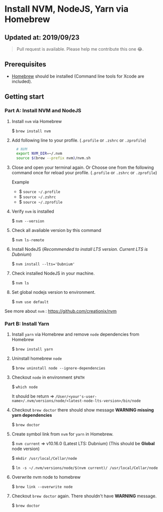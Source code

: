 # Install NVM, NodeJS, Yarn via Homebrew

## Updated at: 2019/09/23

> Pull request is available. Please help me contribute this one 😂.

## Prerequisites
- [Homebrew](https://brew.sh/) should be installed (Command line tools for Xcode are included).

## Getting start

### Part A: Install NVM and NodeJS

1. Install `nvm` via Homebrew
    
    $ `brew install nvm`
    
2. Add following line to your profile. (`.profile` or `.zshrc` or `.zprofile`)

    ```bash
      # NVM
      export NVM_DIR=~/.nvm
      source $(brew --prefix nvm)/nvm.sh
    ```
    
3. Close and open your terminal again.
  Or Choose one from the following command once for reload your profile. (`.profile` or `.zshrc` or `.zprofile`)
  
    Example
      - $ `source ~/.profile`
      - $ `source ~/.zshrc`
      - $ `source ~/.zprofile`
      
4. Verify `nvm` is installed

    $ `nvm --version`
    
5. Check all avaliable version by this command

    $ `nvm ls-remote`
    
6. Install NodeJS (_Recommended to install LTS version. Current LTS is Dubnium_)
    
    $ `nvm install --lts='Dubnium'`
    
7. Check installed NodeJS in your machine.

    $ `nvm ls`
    
8. Set global nodejs version to environment.
    
    $ `nvm use default`
    
See more about `nvm` : https://github.com/creationix/nvm

### Part B: Install Yarn

1. Install `yarn` via Homebrew and remove `node` dependencies from Homebrew

    $ `brew install yarn`

2. Uninstall homebrew `node`

    $ `brew uninstall node --ignore-dependencies`

3. Checkout `node` in environment `$PATH` 

    $ `which node`
    
    It should be return => `/User/<your's-user-name>/.nvm/versions/node/<latest-node-lts-version>/bin/node`
    
4. Checkout `brew doctor` there should show message **WARNING missing yarn dependencies**
    
    $ `brew doctor`
    
5. Create symbol link from `nvm` for `yarn` in Homebrew.

    $ `nvm current` => v10.16.0 (Latest LTS: Dubnium) (This should be **Global** node version)
    
    $ `mkdir /usr/local/Cellar/node`
    
    $ `ln -s ~/.nvm/versions/node/$(nvm current)/ /usr/local/Cellar/node`

6. Overwrite nvm node to homebrew

    $ `brew link --overwrite node`
    
7. Checkout `brew doctor` again. There shouldn't have **WARNING** message.

    $ `brew doctor`
